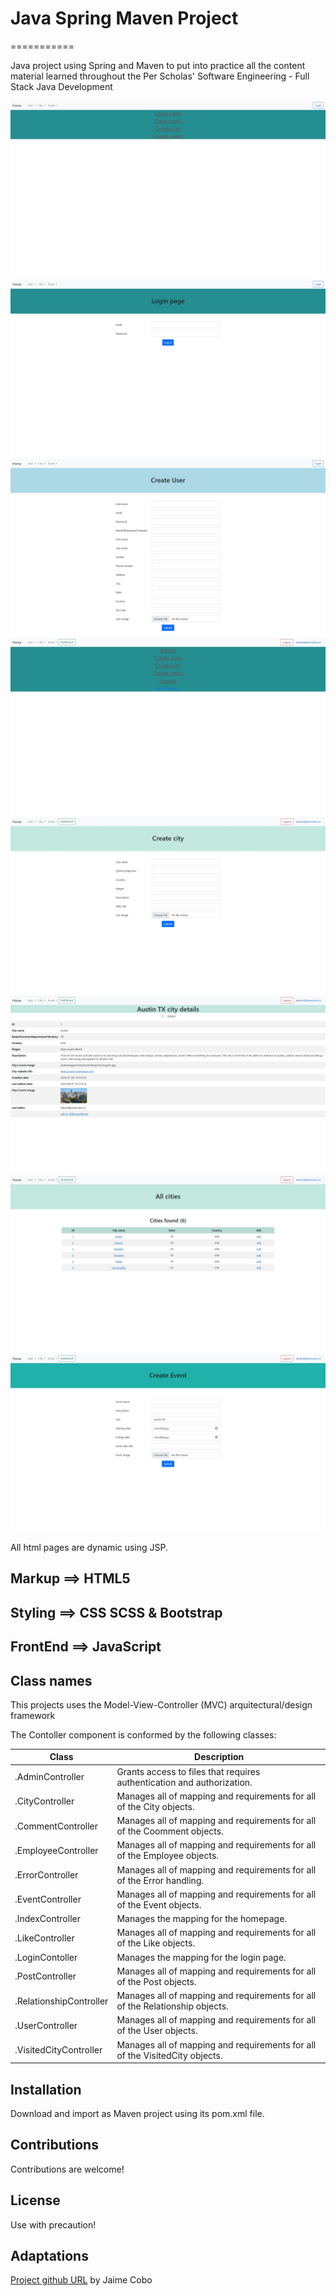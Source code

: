 # Java Spring Maven Project
===========

Java project using Spring and Maven to put into practice all the content material 
learned throughout the Per Scholas' Software Engineering - Full Stack Java Development 

![screenshot](https://github.com/jaimecobo/JavaSpringMaven0724/blob/main/src/main/webapp/pub/images/readme/homepage.jpg)
![screenshot](https://github.com/jaimecobo/JavaSpringMaven0724/blob/main/src/main/webapp/pub/images/readme/loginPage.jpg)
![screenshot](https://github.com/jaimecobo/JavaSpringMaven0724/blob/main/src/main/webapp/pub/images/readme/createUser.jpg)
![screenshot](https://github.com/jaimecobo/JavaSpringMaven0724/blob/main/src/main/webapp/pub/images/readme/admiHomePage.jpg)
![screenshot](https://github.com/jaimecobo/JavaSpringMaven0724/blob/main/src/main/webapp/pub/images/readme/adminCreateCity.jpg)
![screenshot](https://github.com/jaimecobo/JavaSpringMaven0724/blob/main/src/main/webapp/pub/images/readme/cityAustin.jpg)
![screenshot](https://github.com/jaimecobo/JavaSpringMaven0724/blob/main/src/main/webapp/pub/images/readme/allCities.jpg)
![screenshot](https://github.com/jaimecobo/JavaSpringMaven0724/blob/main/src/main/webapp/pub/images/readme/adminCreateEvent.jpg)

All html pages are dynamic using JSP.

Markup ==> HTML5
----------------

Styling ==> CSS SCSS & Bootstrap
--------------------------------

FrontEnd ==> JavaScript
-----------------------


Class names
-----------

This projects uses the Model-View-Controller (MVC) arquitectural/design framework

The Contoller component is conformed by the following classes:

| Class                   | Description                                                                  |
| ------------------------|------------------------------------------------------------------------------|
| .AdminController        | Grants access to files that requires authentication and authorization.       |
| .CityController         | Manages all of mapping and requirements for all of the City objects.         |
| .CommentController      | Manages all of mapping and requirements for all of the Coomment objects.     |
| .EmployeeController     | Manages all of mapping and requirements for all of the Employee objects.     |
| .ErrorController        | Manages all of mapping and requirements for all of the Error handling.       |
| .EventController        | Manages all of mapping and requirements for all of the Event objects.        |
| .IndexController        | Manages the mapping for the homepage.                                        |
| .LikeController         | Manages all of mapping and requirements for all of the Like objects.         |
| .LoginContoller         | Manages the mapping for the login page.                                      |
| .PostController         | Manages all of mapping and requirements for all of the Post objects.         |
| .RelationshipController | Manages all of mapping and requirements for all of the Relationship objects. |
| .UserController         | Manages all of mapping and requirements for all of the User objects.         |
| .VisitedCityController  | Manages all of mapping and requirements for all of the VisitedCity objects.  |



Installation
------------

Download and  import as Maven project using its pom.xml file.


Contributions
-------------

Contributions are welcome!


License
-------

Use with precaution!


Adaptations
-----------

[Project github URL](https://github.com/jaimecobo/JavaSpringMaven0724) by Jaime Cobo

